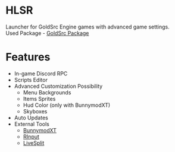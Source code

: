 # HLSR
Launcher for GoldSrc Engine games with advanced game settings.<br>
Used Package - [GoldSrc Package](https://forums.sourceruns.org/t/goldsrc-package-2-3/2634)
# Features
+ In-game Discord RPC
+ Scripts Editor
+ Advanced Customization Possibility
	 - Menu Backgrounds
	 - Items Sprites
	 - Hud Color (only with BunnymodXT)
	 - Skyboxes
+ Auto Updates
+ External Tools
	 - [BunnymodXT](https://github.com/YaLTeR/BunnymodXT)
	 - [RInput](https://fearless-assassins.com/files/file/1656-rinput/)
	 - [LiveSplit](https://livesplit.org/)
